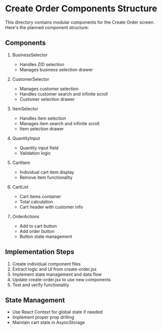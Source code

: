 # Create Order Components Structure

This directory contains modular components for the Create Order screen. Here's the planned component structure:

## Components

1. BusinessSelector
   - Handles ZID selection
   - Manages business selection drawer

2. CustomerSelector
   - Manages customer selection
   - Handles customer search and infinite scroll
   - Customer selection drawer

3. ItemSelector
   - Handles item selection
   - Manages item search and infinite scroll
   - Item selection drawer

4. QuantityInput
   - Quantity input field
   - Validation logic

5. CartItem
   - Individual cart item display
   - Remove item functionality

6. CartList
   - Cart items container
   - Total calculation
   - Cart header with customer info

7. OrderActions
   - Add to cart button
   - Add order button
   - Button state management

## Implementation Steps

1. Create individual component files
2. Extract logic and UI from create-order.jsx
3. Implement state management and data flow
4. Update create-order.jsx to use new components
5. Test and verify functionality

## State Management

- Use React Context for global state if needed
- Implement proper prop drilling
- Maintain cart state in AsyncStorage